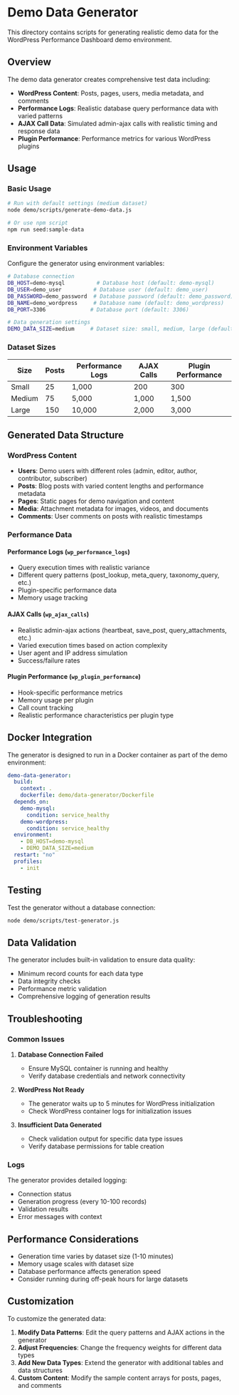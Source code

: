 # Demo Data Generator

This directory contains scripts for generating realistic demo data for the WordPress Performance Dashboard demo environment.

## Overview

The demo data generator creates comprehensive test data including:

- **WordPress Content**: Posts, pages, users, media metadata, and comments
- **Performance Logs**: Realistic database query performance data with varied patterns
- **AJAX Call Data**: Simulated admin-ajax calls with realistic timing and response data
- **Plugin Performance**: Performance metrics for various WordPress plugins

## Usage

### Basic Usage

```bash
# Run with default settings (medium dataset)
node demo/scripts/generate-demo-data.js

# Or use npm script
npm run seed:sample-data
```

### Environment Variables

Configure the generator using environment variables:

```bash
# Database connection
DB_HOST=demo-mysql          # Database host (default: demo-mysql)
DB_USER=demo_user          # Database user (default: demo_user)
DB_PASSWORD=demo_password  # Database password (default: demo_password)
DB_NAME=demo_wordpress     # Database name (default: demo_wordpress)
DB_PORT=3306              # Database port (default: 3306)

# Data generation settings
DEMO_DATA_SIZE=medium     # Dataset size: small, medium, large (default: medium)
```

### Dataset Sizes

| Size   | Posts | Performance Logs | AJAX Calls | Plugin Performance |
|--------|-------|------------------|------------|--------------------|
| Small  | 25    | 1,000           | 200        | 300               |
| Medium | 75    | 5,000           | 1,000      | 1,500             |
| Large  | 150   | 10,000          | 2,000      | 3,000             |

## Generated Data Structure

### WordPress Content

- **Users**: Demo users with different roles (admin, editor, author, contributor, subscriber)
- **Posts**: Blog posts with varied content lengths and performance metadata
- **Pages**: Static pages for demo navigation and content
- **Media**: Attachment metadata for images, videos, and documents
- **Comments**: User comments on posts with realistic timestamps

### Performance Data

#### Performance Logs (`wp_performance_logs`)
- Query execution times with realistic variance
- Different query patterns (post_lookup, meta_query, taxonomy_query, etc.)
- Plugin-specific performance data
- Memory usage tracking

#### AJAX Calls (`wp_ajax_calls`)
- Realistic admin-ajax actions (heartbeat, save_post, query_attachments, etc.)
- Varied execution times based on action complexity
- User agent and IP address simulation
- Success/failure rates

#### Plugin Performance (`wp_plugin_performance`)
- Hook-specific performance metrics
- Memory usage per plugin
- Call count tracking
- Realistic performance characteristics per plugin type

## Docker Integration

The generator is designed to run in a Docker container as part of the demo environment:

```yaml
demo-data-generator:
  build:
    context: .
    dockerfile: demo/data-generator/Dockerfile
  depends_on:
    demo-mysql:
      condition: service_healthy
    demo-wordpress:
      condition: service_healthy
  environment:
    - DB_HOST=demo-mysql
    - DEMO_DATA_SIZE=medium
  restart: "no"
  profiles:
    - init
```

## Testing

Test the generator without a database connection:

```bash
node demo/scripts/test-generator.js
```

## Data Validation

The generator includes built-in validation to ensure data quality:

- Minimum record counts for each data type
- Data integrity checks
- Performance metric validation
- Comprehensive logging of generation results

## Troubleshooting

### Common Issues

1. **Database Connection Failed**
   - Ensure MySQL container is running and healthy
   - Verify database credentials and network connectivity

2. **WordPress Not Ready**
   - The generator waits up to 5 minutes for WordPress initialization
   - Check WordPress container logs for initialization issues

3. **Insufficient Data Generated**
   - Check validation output for specific data type issues
   - Verify database permissions for table creation

### Logs

The generator provides detailed logging:
- Connection status
- Generation progress (every 10-100 records)
- Validation results
- Error messages with context

## Performance Considerations

- Generation time varies by dataset size (1-10 minutes)
- Memory usage scales with dataset size
- Database performance affects generation speed
- Consider running during off-peak hours for large datasets

## Customization

To customize the generated data:

1. **Modify Data Patterns**: Edit the query patterns and AJAX actions in the generator
2. **Adjust Frequencies**: Change the frequency weights for different data types
3. **Add New Data Types**: Extend the generator with additional tables and data structures
4. **Custom Content**: Modify the sample content arrays for posts, pages, and comments
